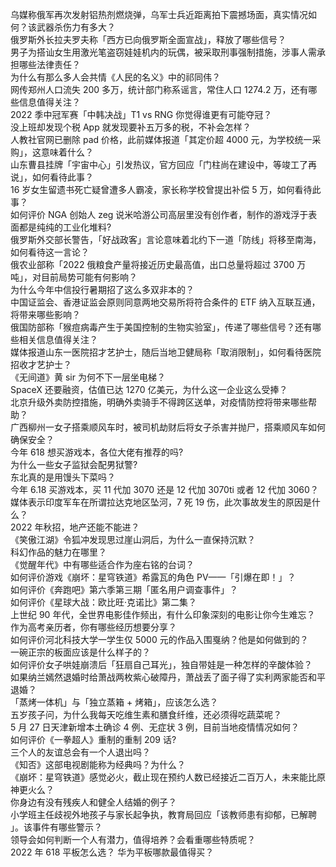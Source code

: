 乌媒称俄军再次发射铝热剂燃烧弹，乌军士兵近距离拍下震撼场面，真实情况如何？该武器杀伤力有多大？  
俄罗斯外长拉夫罗夫称「西方已向俄罗斯全面宣战」，释放了哪些信号？  
男子为搭讪女生用激光笔盗窃娃娃机内的玩偶，被采取刑事强制措施，涉事人需承担哪些法律责任？  
为什么有那么多人会共情《人民的名义》中的祁同伟？  
网传郑州人口流失 200 多万，统计部门称系谣言，常住人口 1274.2 万，还有哪些信息值得关注？  
2022 季中冠军赛「中韩决战」T1 vs RNG 你觉得谁更有可能夺冠？  
没上班却发现个税 App 就发现要补五万多的税，不补会怎样？  
人教社官网已删除 pad 价格，此前媒体报道「其定价超 4000 元，为学校统一采购」，这意味着什么？  
山东曹县挂牌「宇宙中心」引发热议，官方回应「门柱尚在建设中，等竣工了再说」，如何看待此事？  
16 岁女生留遗书死亡疑曾遭多人霸凌，家长称学校曾提出补偿 5 万，如何看待此事？  
如何评价 NGA 创始人 zeg 说米哈游公司高层里没有创作者，制作的游戏浮于表面都是纯纯的工业化堆料?  
俄罗斯外交部长警告，「好战政客」言论意味着北约下一道「防线」将移至南海，如何看待这一言论？  
俄农业部称「2022 俄粮食产量将接近历史最高值，出口总量将超过 3700 万吨」，对目前局势可能有何影响？  
为什么今年中信投行暑期招了这么多双非本的？  
中国证监会、香港证监会原则同意两地交易所将符合条件的 ETF 纳入互联互通，将带来哪些影响？  
俄国防部称「猴痘病毒产生于美国控制的生物实验室」，传递了哪些信号？还有哪些相关信息值得关注？  
媒体报道山东一医院招才艺护士，随后当地卫健局称「取消限制」，如何看待医院招收才艺护士？  
《无间道》黄 sir 为何不下一层坐电梯？  
​SpaceX 还要融资，估值已达 1270 亿美元，为什么这一企业这么受捧？  
北京升级外卖防控措施，明确外卖骑手不得跨区送单，对疫情防控将带来哪些帮助？  
广西柳州一女子搭乘顺风车时，被司机劫财后将女子杀害并抛尸，搭乘顺风车如何确保安全？  
今年 618 想买游戏本，各位大佬有推荐的吗?  
为什么一些女子监狱会配男狱警?  
东北真的是用馒头下菜吗？  
今年 6.18 买游戏本，买 11 代加 3070 还是 12 代加 3070ti 或者 12 代加 3060？  
媒体表示印度军车在所谓拉达克地区坠河，7 死 19 伤，此次事故发生的原因是什么？  
2022 年秋招，地产还能不能进？  
《笑傲江湖》令狐冲发现思过崖山洞后，为什么一直保持沉默？  
科幻作品的魅力在哪里？  
《觉醒年代》中有哪些适合作为座右铭的台词？  
如何评价游戏《崩坏：星穹铁道》希露瓦的角色 PV——「引爆在即！」？  
如何评价《奔跑吧》第六季第三期「匿名用户调查事件」？  
如何评价《星球大战：欧比旺·克诺比》第二集？  
上世纪 90 年代，全世界电影佳作频出，有什么印象深刻的电影让你今生难忘？  
作为高考亲历者，你有哪些经历想要分享？  
如何评价河北科技大学一学生仅 5000 元的作品入围戛纳？他是如何做到的？  
一碗正宗的板面应该是什么样子的？  
如何评价女子哄娃崩溃后「狂扇自己耳光」，独自带娃是一种怎样的辛酸体验？  
如果纳兰嫣然退婚时给萧战两枚紫心破障丹，萧战丢了面子得了实利两家能否和平退婚？  
「蒸烤一体机」与「独立蒸箱 + 烤箱」，应该怎么选？  
五岁孩子问，为什么我每天吃维生素和膳食纤维，还必须得吃蔬菜呢？  
5 月 27 日天津新增本土确诊 4 例、无症状 3 例，目前当地疫情情况如何？  
如何评价《一拳超人》重制的重制 209 话?  
三个人的友谊总会有一个人退出吗？  
《知否》这部电视剧能称为经典吗？为什么？  
《崩坏：星穹铁道》感觉必火，截止现在预约人数已经接近二百万人，未来能比原神更火么？  
你身边有没有残疾人和健全人结婚的例子？  
小学班主任歧视外地孩子与家长起争执，教育局回应「该教师患有抑郁，已解聘 」。该事件有哪些警示？  
领导会如何判断一个人有潜力，值得培养？会看重哪些特质呢？  
2022 年 618 平板怎么选？ 华为平板哪款最值得买？  
